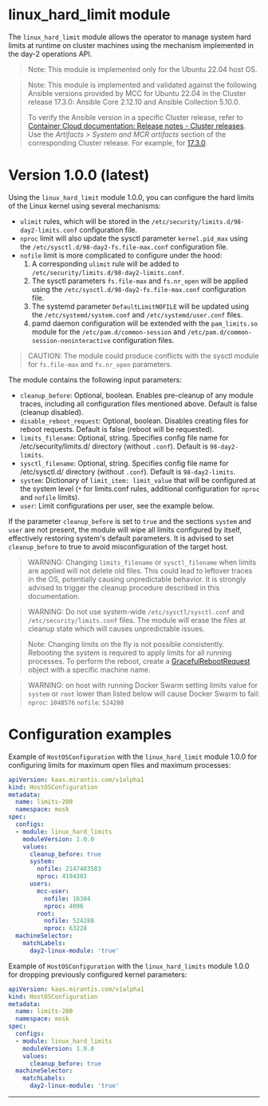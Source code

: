 # linux_hard_limit module

The `linux_hard_limit` module allows the operator to manage system hard limits at runtime on cluster machines using the mechanism implemented in the day-2 operations API.

> Note: This module is implemented only for the Ubuntu 22.04 host OS.

> Note: This module is implemented and validated against the following Ansible versions provided by MCC for Ubuntu 22.04 in the Cluster release 17.3.0: Ansible Core 2.12.10 and Ansible Collection 5.10.0.
>
> To verify the Ansible version in a specific Cluster release, refer to
> [Container Cloud documentation: Release notes - Cluster releases](https://docs.mirantis.com/container-cloud/latest/release-notes/cluster-releases.html).
> Use the *Artifacts > System and MCR artifacts* section of the corresponding Cluster release. For example, for [17.3.0](https://docs.mirantis.com/container-cloud/latest/release-notes/cluster-releases/17-x/17-3-x/17-3-0/17-3-0-artifacts.html#system-and-mcr-artifacts).

# Version 1.0.0 (latest)

Using the `linux_hard_limit` module 1.0.0, you can configure the hard limits of the Linux kernel using several mechanisms:
- `ulimit` rules, which will be stored in the `/etc/security/limits.d/98-day2-limits.conf` configuration file.
- `nproc` limit will also update the sysctl parameter `kernel.pid_max` using the `/etc/sysctl.d/98-day2-fs.file-max.conf` configuration file.
- `nofile` limit is more complicated to configure under the hood:
  1. A corresponding `ulimit` rule will be added to `/etc/security/limits.d/98-day2-limits.conf`.
  2. The sysctl parameters `fs.file-max` and `fs.nr_open` will be applied using the `/etc/sysctl.d/98-day2-fs.file-max.conf` configuration file.
  3. The systemd parameter `DefaultLimitNOFILE` will be updated using the `/etc/systemd/system.conf` and `/etc/systemd/user.conf` files.
  4. pamd daemon configuration will be extended with the `pam_limits.so` module for the `/etc/pam.d/common-session` and `/etc/pam.d/common-session-noninteractive` configuration files.

> CAUTION: The module could produce conflicts with the sysctl module for `fs.file-max` and `fs.nr_open` parameters.

The module contains the following input parameters:

- `cleanup_before`: Optional, boolean. Enables pre-cleanup of any module traces, including all configuration files mentioned above. Default is false (cleanup disabled).
- `disable_reboot_request`: Optional, boolean. Disables creating files for reboot requests. Default is false (reboot will be requested).
- `limits_filename`: Optional, string. Specifies config file name for /etc/security/limits.d/ directory (without `.conf`). Default is `98-day2-limits`.
- `sysctl_filename`: Optional, string. Specifies config file name for /etc/sysctl.d/ directory (without `.conf`). Default is `98-day2-limits`.
- `system`: Dictionary of `limit_item: limit_value` that will be configured at the system level (`*` for limits.conf rules, additional configuration for `nproc` and `nofile` limits).
- `user`: Limit configurations per user, see the example below.

If the parameter `cleanup_before` is set to `true` and the sections `system` and `user` are not present, the module will wipe all limits configured by itself, effectively restoring system's default parameters.
It is advised to set `cleanup_before` to true to avoid misconfiguration of the target host.

> WARNING: Changing `limits_filename` or `sysctl_filename` when limits are applied will not delete old files. This could lead to leftover traces in the OS, potentially causing unpredictable behavior. It is strongly advised to trigger the cleanup procedure described in this documentation.

> WARNING: Do not use system-wide `/etc/sysctl/sysctl.conf` and `/etc/security/limits.conf` files. The module will erase the files at cleanup state which will causes unpredictable issues.

> Note: Changing limits on the fly is not possible consistently. Rebooting the system is required to apply limits for all running processes.
> To perform the reboot, create a [GracefulRebootRequest](https://docs.mirantis.com/container-cloud/latest/api/api-graceful-reboot-request.html) object with a specific machine name.

> WARNING: on host with running Docker Swarm setting limits value for `system` or `root` lower than listed below will cause Docker Swarm to fail:
> `nproc`: `1048576`
> `nofile`: `524288`

# Configuration examples

Example of `HostOSConfiguration` with the `linux_hard_limit` module 1.0.0 for configuring limits for maximum open files and maximum processes:

```yaml
apiVersion: kaas.mirantis.com/v1alpha1
kind: HostOSConfiguration
metadata:
  name: limits-200
  namespace: mosk
spec:
  configs:
  - module: linux_hard_limits
    moduleVersion: 1.0.0
    values:
      cleanup_before: true
      system:
        nofile: 2147483583
        nproc: 4194303
      users:
        mcc-user:
          nofile: 16384
          nproc: 4096
        root:
          nofile: 524288
          nproc: 63228
  machineSelector:
    matchLabels:
      day2-linux-module: 'true'
```

Example of `HostOSConfiguration` with the `linux_hard_limits` module 1.0.0 for dropping previously configured kernel parameters:

```yaml
apiVersion: kaas.mirantis.com/v1alpha1
kind: HostOSConfiguration
metadata:
  name: limits-200
  namespace: mosk
spec:
  configs:
  - module: linux_hard_limits
    moduleVersion: 1.0.0
    values:
      cleanup_before: true
  machineSelector:
    matchLabels:
      day2-linux-module: 'true'
```

---
